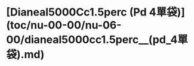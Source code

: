# \[Dianeal5000Cc1.5perc  \(Pd 4單袋\)\]\(toc/nu-00-00/nu-06-00/dianeal5000cc1.5perc\_\_\(pd\_4單袋\).md\)

